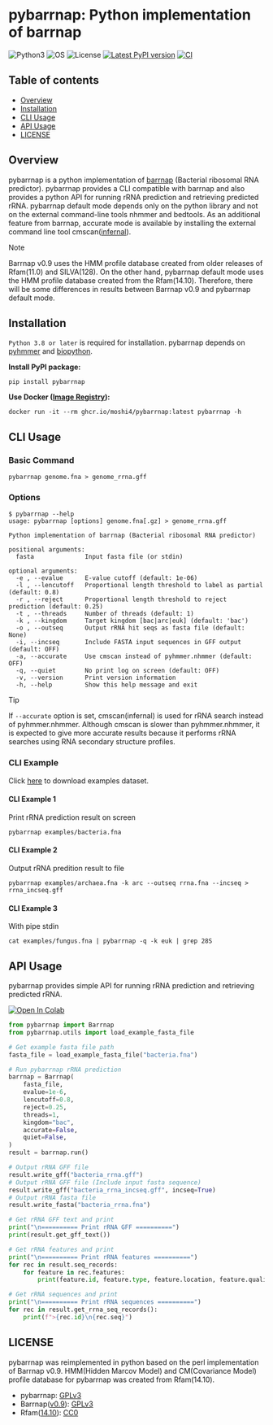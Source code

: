 # pybarrnap: Python implementation of barrnap

![Python3](https://img.shields.io/badge/Language-Python3-steelblue)
![OS](https://img.shields.io/badge/OS-_Mac_|_Linux-steelblue)
![License](https://img.shields.io/badge/license-GPLv3-blue)
[![Latest PyPI version](https://img.shields.io/pypi/v/pybarrnap.svg)](https://pypi.python.org/pypi/pybarrnap)
[![CI](https://github.com/moshi4/pybarrnap/actions/workflows/ci.yml/badge.svg)](https://github.com/moshi4/pybarrnap/actions/workflows/ci.yml)

## Table of contents

- [Overview](#overview)
- [Installation](#installation)
- [CLI Usage](#cli-usage)
- [API Usage](#api-usage)
- [LICENSE](#license)

## Overview

pybarrnap is a python implementation of [barrnap](https://github.com/tseemann/barrnap) (Bacterial ribosomal RNA predictor).
pybarrnap provides a CLI compatible with barrnap and also provides a python API for running rRNA prediction and retrieving predicted rRNA.
pybarrnap default mode depends only on the python library and not on the external command-line tools nhmmer and bedtools.
As an additional feature from barrnap, accurate mode is available by installing the external command line tool cmscan([infernal](http://eddylab.org/infernal/)).

> [!NOTE]
> Barrnap v0.9 uses the HMM profile database created from older releases of Rfam(11.0) and SILVA(128).
> On the other hand, pybarrnap default mode uses the HMM profile database created from the Rfam(14.10).
> Therefore, there will be some differences in results between Barrnap v0.9 and pybarrnap default mode.

## Installation

`Python 3.8 or later` is required for installation.
pybarrnap depends on [pyhmmer](https://github.com/althonos/pyhmmer) and [biopython](https://github.com/biopython/biopython).

**Install PyPI package:**

    pip install pybarrnap

**Use Docker ([Image Registry](https://github.com/moshi4/pybarrnap/pkgs/container/pybarrnap)):**

    docker run -it --rm ghcr.io/moshi4/pybarrnap:latest pybarrnap -h

## CLI Usage

### Basic Command

    pybarrnap genome.fna > genome_rrna.gff

### Options

    $ pybarrnap --help
    usage: pybarrnap [options] genome.fna[.gz] > genome_rrna.gff

    Python implementation of barrnap (Bacterial ribosomal RNA predictor)

    positional arguments:
      fasta              Input fasta file (or stdin)

    optional arguments:
      -e , --evalue      E-value cutoff (default: 1e-06)
      -l , --lencutoff   Proportional length threshold to label as partial (default: 0.8)
      -r , --reject      Proportional length threshold to reject prediction (default: 0.25)
      -t , --threads     Number of threads (default: 1)
      -k , --kingdom     Target kingdom [bac|arc|euk] (default: 'bac')
      -o , --outseq      Output rRNA hit seqs as fasta file (default: None)
      -i, --incseq       Include FASTA input sequences in GFF output (default: OFF)
      -a, --accurate     Use cmscan instead of pyhmmer.nhmmer (default: OFF)
      -q, --quiet        No print log on screen (default: OFF)
      -v, --version      Print version information
      -h, --help         Show this help message and exit

> [!TIP]
> If `--accurate` option is set, cmscan(infernal) is used for rRNA search instead of pyhmmer.nhmmer.
> Although cmscan is slower than pyhmmer.nhmmer, it is expected to give more accurate results because it performs rRNA searches using RNA secondary structure profiles.

### CLI Example

Click [here](https://github.com/moshi4/pybarrnap/raw/main/examples/examples.zip) to download examples dataset.

#### CLI Example 1

Print rRNA prediction result on screen

    pybarrnap examples/bacteria.fna

#### CLI Example 2

Output rRNA predition result to file

    pybarrnap examples/archaea.fna -k arc --outseq rrna.fna --incseq > rrna_incseq.gff

#### CLI Example 3

With pipe stdin

    cat examples/fungus.fna | pybarrnap -q -k euk | grep 28S

## API Usage

pybarrnap provides simple API for running rRNA prediction and retrieving predicted rRNA.

[![Open In Colab](https://colab.research.google.com/assets/colab-badge.svg)](https://colab.research.google.com/github/moshi4/pybarrnap/blob/main/notebooks/pybarrnap.ipynb)

```python
from pybarrnap import Barrnap
from pybarrnap.utils import load_example_fasta_file

# Get example fasta file path
fasta_file = load_example_fasta_file("bacteria.fna")

# Run pybarrnap rRNA prediction
barrnap = Barrnap(
    fasta_file,
    evalue=1e-6,
    lencutoff=0.8,
    reject=0.25,
    threads=1,
    kingdom="bac",
    accurate=False,
    quiet=False,
)
result = barrnap.run()

# Output rRNA GFF file
result.write_gff("bacteria_rrna.gff")
# Output rRNA GFF file (Include input fasta sequence)
result.write_gff("bacteria_rrna_incseq.gff", incseq=True)
# Output rRNA fasta file
result.write_fasta("bacteria_rrna.fna")

# Get rRNA GFF text and print
print("\n========== Print rRNA GFF ==========")
print(result.get_gff_text())

# Get rRNA features and print
print("\n========== Print rRNA features ==========")
for rec in result.seq_records:
    for feature in rec.features:
        print(feature.id, feature.type, feature.location, feature.qualifiers)

# Get rRNA sequences and print
print("\n========== Print rRNA sequences ==========")
for rec in result.get_rrna_seq_records():
    print(f">{rec.id}\n{rec.seq}")
```

## LICENSE

pybarrnap was reimplemented in python based on the perl implementation of Barrnap v0.9.
HMM(Hidden Marcov Model) and CM(Covariance Model) profile database for pybarrnap was created from Rfam(14.10).

- pybarrnap: [GPLv3](https://github.com/moshi4/pybarrnap/blob/main/LICENSE)  
- Barrnap([v0.9](https://github.com/tseemann/barrnap/tree/0.9)): [GPLv3](https://github.com/moshi4/pybarrnap/blob/main/src/pybarrnap/db/LICENSE.Barrnap)
- Rfam([14.10](https://ftp.ebi.ac.uk/pub/databases/Rfam/14.10/)): [CC0](https://github.com/moshi4/pybarrnap/blob/main/src/pybarrnap/db/LICENSE.Rfam)
